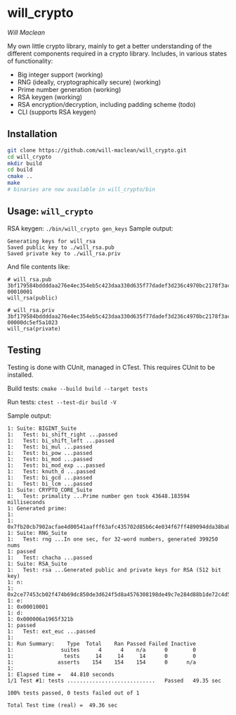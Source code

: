 # will\_crypto
_Will Maclean_

My own little crypto library, mainly to get a better understanding of the
different components required in a crypto library. Includes, in various states
of functionality:
- Big integer support (working)
- RNG (ideally, cryptographically secure) (working)
- Prime number generation (working)
- RSA keygen (working)
- RSA encryption/decryption, including padding scheme (todo)
- CLI (supports RSA keygen)

## Installation
```bash
git clone https://github.com/will-maclean/will_crypto.git
cd will_crypto
mkdir build
cd build
cmake ..
make
# binaries are now available in will_crypto/bin
```

## Usage: `will_crypto`
RSA keygen: `./bin/will_crypto gen_keys`
Sample output:
```
Generating keys for will_rsa
Saved public key to ./will_rsa.pub
Saved private key to ./will_rsa.priv
```
And file contents like:
```
# will_rsa.pub
3bf179584bddddaa276e4ec354eb5c423daa330d635f77dadef3d236c4970bc2178f3ac59dfcfa9e42036d17d28e2bd3ca761c3961f24b79a418db3948c0e2721b55593ec72362c31a24773069f43eaee8e1b429f11bee319c1bf556296654110850bcc454aa0ff43fefa14dcdfa7f7737b0afca2b96c9eae2ec6e55a4705e6d
00010001
will_rsa(public)
```
```
# will_rsa.priv
3bf179584bddddaa276e4ec354eb5c423daa330d635f77dadef3d236c4970bc2178f3ac59dfcfa9e42036d17d28e2bd3ca761c3961f24b79a418db3948c0e2721b55593ec72362c31a24773069f43eaee8e1b429f11bee319c1bf556296654110850bcc454aa0ff43fefa14dcdfa7f7737b0afca2b96c9eae2ec6e55a4705e6d
00000dc5ef5a1023
will_rsa(private)
```


## Testing
Testing is done with CUnit, managed in CTest. This requires CUnit to be installed.

Build tests:
`cmake --build build --target tests`

Run tests:
`ctest --test-dir build -V`

Sample output:
```
1: Suite: BIGINT_Suite
1:   Test: bi_shift_right ...passed
1:   Test: bi_shift_left ...passed
1:   Test: bi_mul ...passed
1:   Test: bi_pow ...passed
1:   Test: bi_mod ...passed
1:   Test: bi_mod_exp ...passed
1:   Test: knuth_d ...passed
1:   Test: bi_gcd ...passed
1:   Test: bi_lcm ...passed
1: Suite: CRYPTO_CORE_Suite
1:   Test: primality ...Prime number gen took 43648.183594 milliseconds
1: Generated prime:
1: 
1: 0x7fb20cb7902acfae4d00541aafff63afc435702d85b6c4e034f67ff489094dda38babc3d7be64ad8abd511b0de5490889e6cbf8d98e328bb39a500f09608daf16ce64173b296d052225dc17c09bbc84fa60460248a1fab6c4d575377f063ab291f23a78c9c650fd9d84f6191d7c68e9c29ab2da697183f729f9402e22a192b23passed
1: Suite: RNG_Suite
1:   Test: rng ...In one sec, for 32-word numbers, generated 399250 nums
1: passed
1:   Test: chacha ...passed
1: Suite: RSA_Suite
1:   Test: rsa ...Generated public and private keys for RSA (512 bit key)
1: n:
1: 0x2ce77453cb02f474b69dc850de3d624f5d8a4576308198de49c7e284d88b1de72c4d5ad3d21bc85a330b19abc186198440cf4bb42c84270f2606eaa1c810d77d
1: e:
1: 0x00010001
1: d:
1: 0x000006a1965f321b
1: passed
1:   Test: ext_euc ...passed
1: 
1: Run Summary:    Type  Total    Ran Passed Failed Inactive
1:               suites      4      4    n/a      0        0
1:                tests     14     14     14      0        0
1:              asserts    154    154    154      0      n/a
1: 
1: Elapsed time =   44.810 seconds
1/1 Test #1: tests ............................   Passed   49.35 sec

100% tests passed, 0 tests failed out of 1

Total Test time (real) =  49.36 sec
```
